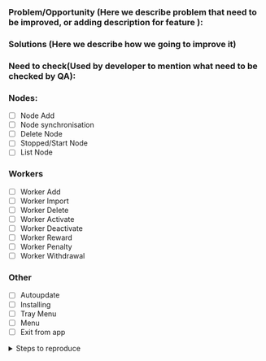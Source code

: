 ### Problem/Opportunity (Here we describe problem that need to be improved, or adding description for feature ):

### Solutions (Here we describe how we going to improve it)

### Need to check(Used by developer to mention what need to be checked by QA):

### Nodes:

- [ ] Node Add
- [ ] Node synchronisation
- [ ] Delete Node
- [ ] Stopped/Start Node
- [ ] List Node

### Workers

- [ ] Worker Add
- [ ] Worker Import
- [ ] Worker Delete
- [ ] Worker Activate
- [ ] Worker Deactivate
- [ ] Worker Reward
- [ ] Worker Penalty
- [ ] Worker Withdrawal

### Other

- [ ] Autoupdate
- [ ] Installing
- [ ] Tray Menu
- [ ] Menu
- [ ] Exit from app

<details><summary>Steps to reproduce</summary>

1.
2.
3.

</details>
